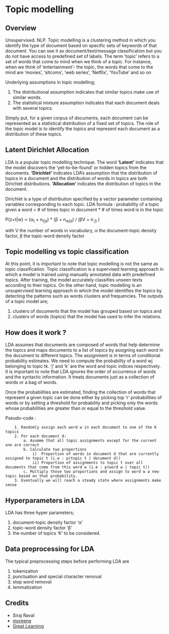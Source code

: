 # Topic modelling

## Overview

Unsupervised. NLP. Topic modelling is a clustering method in which you identify the type of document based on specific sets of keywords of that document. 
You can see it as document/text/message classification but you do not have access to predefined set of labels.
The term ‘topic’ refers to a set of words that come to mind when we think of a topic.
For instance, when we think of ‘entertainment’- the topic, the words that come to the mind are ‘movies’, ‘sitcoms’, ‘web series’, ‘Netflix’, ‘YouTube’ and so on

Underlying assumptions in topic modelling; 
1. The distributional assumption indicates that similar topics make use of similar words.
2. The statistical mixture assumption indicates that each document deals with several topics. 

Simply put, for a given corpus of documents, each document can be represented as a 
statistical distribution of a fixed set of topics. 
The role of the topic model is to identify the topics and represent each document as a distribution of these topics. 


## Latent Dirichlet Allocation

LDA is a popular topic modelling technique. The word **‘Latent’** indicates that the model discovers the ‘yet-to-be-found’ 
or hidden topics from the documents. **‘Dirichlet’** indicates LDA’s assumption that the distribution of topics in a document 
and the distribution of words in topics are both Dirichlet distributions. **‘Allocation’** indicates the distribution of topics in the document.  

Dirichlet is a type of distribution specified by a vector parameter containing variables corresponding
to each topic. LDA formula : probability of a topic given a word = # of times topic in document * # of times word is in the topic

P(z=t|w) &prop; (&alpha;<sub>t</sub> + n<sub>t|d</sub>) * (&beta; + n<sub>w|d</sub>) / (&beta;V + n<sub>.|t</sub> )

with V the number of words in vocabulary, &alpha; the document-topic density factor, &beta; the topic-word density factor
## Topic modelling vs topic classification

At this point, it is important to note that topic modelling is not the same as topic classification. 
Topic classification is a supervised learning approach in which a model is trained using manually annotated data with 
predefined topics. After training, the model accurately classifies unseen texts according to their topics. 
On the other hand, topic modelling is an unsupervised learning approach in which the model identifies the topics by 
detecting the patterns such as words clusters and frequencies. The outputs of a topic model are;
1. clusters of documents that the model has grouped based on topics and 
2. clusters of words (topics) that the model has used to infer the relations.

## How does it work ?

LDA assumes that documents are composed of words that help determine the topics and maps documents to a list of topics 
by assigning each word in the document to different topics. The assignment is in terms of conditional probability 
estimates. We need to compute the probability of a word wj belonging to topic tk. ‘j’ and ‘k’ are the word and topic indices respectively. 
It is important to note that LDA ignores the order of occurrence of words and the syntactic information. 
It treats documents just as a collection of words or a bag of words. 

Once the probabilities are estimated, finding the collection of words that represent a given topic 
can be done either by picking top ‘r’ probabilities of words or by setting a threshold 
for probability and picking only the words whose probabilities are greater than or equal to the threshold value.

Pseudo-code :

        1. Randomly assign each word w in each document to one of the K topics
        2. For each document d:
            a. Asumme that all topic assignments except for the current one are correct
            b. Calculate two proportions
                i)  Proportion of words in document d that are currently assigned to topic t (i.e : p(topic t | document d))
                ii) Proportion of assignments to topic t over all documents that come from this word w (i.e : p(word w | topic t))
            c. Multiply those two proportions and assign to word w a new topic based on that probability. 
        3. Eventually we will reach a steady state where assignments make sense

## Hyperparameters in LDA

LDA has three hyper parameters;
1. document-topic density factor ‘α’
2. topic-word density factor ‘β’
3. the number of topics ‘K’ to be considered. 

## Data preprocessing for LDA

The typical preprocessing steps before performing LDA are
1. tokenization
2. punctuation and special character removal
3. stop word removal
4. lemmatization

## Credits

* Siraj Raval
* [moreene](https://github.com/morreene)
* [Great Learning](https://www.mygreatlearning.com/blog/understanding-latent-dirichlet-allocation/)

